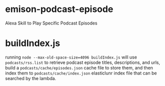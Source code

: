 # emison-podcast-episode

Alexa Skill to Play Specific Podcast Episodes

# buildIndex.js

running `node --max-old-space-size=4096 buildIndex.js` will use `podcasts/rss.list` to
retrieve podcast episode titles, descriptions, and urls, build a `podcasts/cache/episodes.json`
cache file to store them, and then index them to `podcasts/cache/index.json` elasticlunr index file that can be searched by the lambda.
